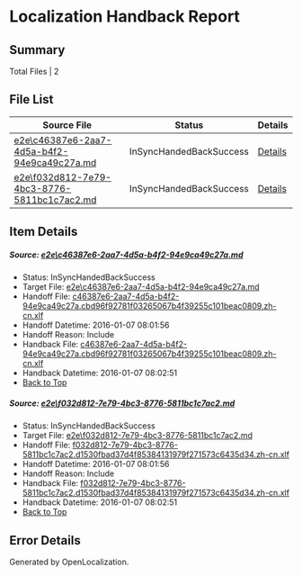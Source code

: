 # <a name='report-top'></a> Localization Handback Report

## Summary
 Total Files | 2

## File List
 Source File | Status | Details 
 ----------- | ------ | ------- 
 [e2e\c46387e6-2aa7-4d5a-b4f2-94e9ca49c27a.md](https://github.com/OpenLocalizationTest/oltest/blob/ed6f3d12f11dacb1bc9536d2cd7a674ca3dd9f8f/e2e/c46387e6-2aa7-4d5a-b4f2-94e9ca49c27a.md) | InSyncHandedBackSuccess | [Details](#f78b8946b8c48eff78678539a05a952dc22f3b7c1)
 [e2e\f032d812-7e79-4bc3-8776-5811bc1c7ac2.md](https://github.com/OpenLocalizationTest/oltest/blob/ed6f3d12f11dacb1bc9536d2cd7a674ca3dd9f8f/e2e/f032d812-7e79-4bc3-8776-5811bc1c7ac2.md) | InSyncHandedBackSuccess | [Details](#f0b702cb0207aef4d4efcdaf382ebbf9caaf61982)

## Item Details
##### <a name='f78b8946b8c48eff78678539a05a952dc22f3b7c1'></a> Source: [e2e\c46387e6-2aa7-4d5a-b4f2-94e9ca49c27a.md](https://github.com/OpenLocalizationTest/oltest/blob/ed6f3d12f11dacb1bc9536d2cd7a674ca3dd9f8f/e2e/c46387e6-2aa7-4d5a-b4f2-94e9ca49c27a.md)
* Status: InSyncHandedBackSuccess
* Target File: [e2e\c46387e6-2aa7-4d5a-b4f2-94e9ca49c27a.md](https://github.com/OpenLocalizationTestOrg/oltest.zh-cn/blob/3aa6f59ec045162ab0e5a7b50da7695a03f415aa/e2e/c46387e6-2aa7-4d5a-b4f2-94e9ca49c27a.md)
* Handoff File: [c46387e6-2aa7-4d5a-b4f2-94e9ca49c27a.cbd96f92781f03265067b4f39255c101beac0809.zh-cn.xlf](https://github.com/OpenLocalizationTestOrg/olhandoff/blob/f0478c955514ef99658895dff034b3e1f2bffbfe/ol-handoff/OpenLocalizationTestOrg/oltest.zh-cn/yufeih/c46387e6-2aa7-4d5a-b4f2-94e9ca49c27a.cbd96f92781f03265067b4f39255c101beac0809.zh-cn.xlf)
* Handoff Datetime: 2016-01-07 08:01:56
* Handoff Reason: Include
* Handback File: [c46387e6-2aa7-4d5a-b4f2-94e9ca49c27a.cbd96f92781f03265067b4f39255c101beac0809.zh-cn.xlf](https://github.com/OpenLocalizationTestOrg/olhandback/blob/8736158b7056a0733c9c46645456912cfb154c3b/ol-handback/OpenLocalizationTestOrg/oltest.zh-cn/yufeih/c46387e6-2aa7-4d5a-b4f2-94e9ca49c27a.cbd96f92781f03265067b4f39255c101beac0809.zh-cn.xlf)
* Handback Datetime: 2016-01-07 08:02:51
* [Back to Top](#report-top)

##### <a name='f0b702cb0207aef4d4efcdaf382ebbf9caaf61982'></a> Source: [e2e\f032d812-7e79-4bc3-8776-5811bc1c7ac2.md](https://github.com/OpenLocalizationTest/oltest/blob/ed6f3d12f11dacb1bc9536d2cd7a674ca3dd9f8f/e2e/f032d812-7e79-4bc3-8776-5811bc1c7ac2.md)
* Status: InSyncHandedBackSuccess
* Target File: [e2e\f032d812-7e79-4bc3-8776-5811bc1c7ac2.md](https://github.com/OpenLocalizationTestOrg/oltest.zh-cn/blob/3aa6f59ec045162ab0e5a7b50da7695a03f415aa/e2e/f032d812-7e79-4bc3-8776-5811bc1c7ac2.md)
* Handoff File: [f032d812-7e79-4bc3-8776-5811bc1c7ac2.d1530fbad37d4f85384131979f271573c6435d34.zh-cn.xlf](https://github.com/OpenLocalizationTestOrg/olhandoff/blob/f0478c955514ef99658895dff034b3e1f2bffbfe/ol-handoff/OpenLocalizationTestOrg/oltest.zh-cn/yufeih/f032d812-7e79-4bc3-8776-5811bc1c7ac2.d1530fbad37d4f85384131979f271573c6435d34.zh-cn.xlf)
* Handoff Datetime: 2016-01-07 08:01:56
* Handoff Reason: Include
* Handback File: [f032d812-7e79-4bc3-8776-5811bc1c7ac2.d1530fbad37d4f85384131979f271573c6435d34.zh-cn.xlf](https://github.com/OpenLocalizationTestOrg/olhandback/blob/8736158b7056a0733c9c46645456912cfb154c3b/ol-handback/OpenLocalizationTestOrg/oltest.zh-cn/yufeih/f032d812-7e79-4bc3-8776-5811bc1c7ac2.d1530fbad37d4f85384131979f271573c6435d34.zh-cn.xlf)
* Handback Datetime: 2016-01-07 08:02:51
* [Back to Top](#report-top)


## Error Details

Generated by OpenLocalization.
